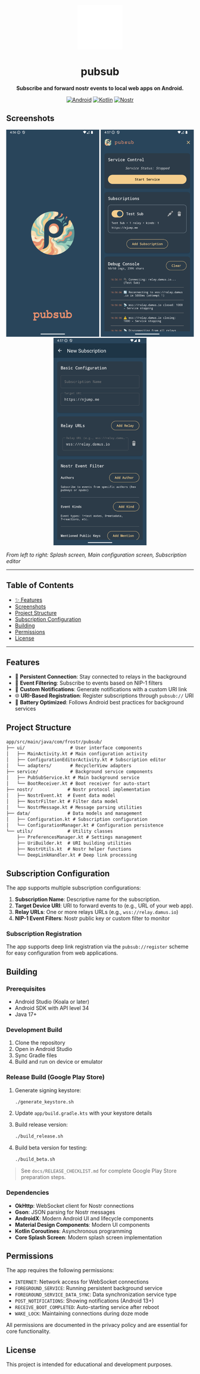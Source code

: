 <div align="center">
  <img src="assets/pubsub-icon.svg" alt="PubSub Logo" width="120" height="120">
  
  # pubsub
  
  **Subscribe and forward nostr events to local web apps on Android.**
  
  [![Android](https://img.shields.io/badge/Platform-Android-green.svg)](https://android.com)
  [![Kotlin](https://img.shields.io/badge/Language-Kotlin-blue.svg)](https://kotlinlang.org)
  [![Nostr](https://img.shields.io/badge/Protocol-Nostr-purple.svg)](https://nostr.com)
</div>

## Screenshots

<div align="center">
  <img src="assets/screens/splash.png" alt="Splash Screen" width="250">
  <img src="assets/screens/home.png" alt="Home Screen" width="250">
  <img src="assets/screens/subscribe.png" alt="Subscribe Screen" width="250">
</div>

*From left to right: Splash screen, Main configuration screen, Subscription editor*

---

## Table of Contents

- [✨ Features](#-features)
- [Screenshots](#screenshots)
- [Project Structure](#project-structure)
- [Subscription Configuration](#subscription-configuration)
- [Building](#building)
- [Permissions](#permissions)
- [License](#license)

---

## Features

- 🔗 **Persistent Connection**: Stay connected to relays in the background
- 🎯 **Event Filtering**: Subscribe to events based on NIP-1 filters
- 📱 **Custom Notifications**: Generate notifications with a custom URI link
- 🌐 **URI-Based Registration**: Register subscriptions through `pubsub://` URI
- 🔋 **Battery Optimized**: Follows Android best practices for background services

## Project Structure

```
app/src/main/java/com/frostr/pubsub/
├── ui/                 # User interface components
│   ├── MainActivity.kt # Main configuration activity
│   ├── ConfigurationEditorActivity.kt # Subscription editor
│   └── adapters/       # RecyclerView adapters
├── service/            # Background service components
│   ├── PubSubService.kt # Main background service
│   └── BootReceiver.kt # Boot receiver for auto-start
├── nostr/             # Nostr protocol implementation
│   ├── NostrEvent.kt  # Event data model
│   ├── NostrFilter.kt # Filter data model
│   └── NostrMessage.kt # Message parsing utilities
├── data/              # Data models and management
│   ├── Configuration.kt # Subscription configuration
│   └── ConfigurationManager.kt # Configuration persistence
└── utils/             # Utility classes
    ├── PreferencesManager.kt # Settings management
    ├── UriBuilder.kt  # URI building utilities
    ├── NostrUtils.kt  # Nostr helper functions
    └── DeepLinkHandler.kt # Deep link processing
```

## Subscription Configuration

The app supports multiple subscription configurations:

1. **Subscription Name**: Descriptive name for the subscription.
2. **Target Device URI**: URI to forward events to (e.g., URL of your web app).
3. **Relay URLs**: One or more relays URLs (e.g., `wss://relay.damus.io`)
4. **NIP-1 Event Filters**: Nostr public key or custom filter to monitor

### Subscription Registration

The app supports deep link registration via the `pubsub://register` scheme for easy configuration from web applications.

## Building

### Prerequisites

- Android Studio (Koala or later)
- Android SDK with API level 34
- Java 17+

### Development Build

1. Clone the repository
2. Open in Android Studio
3. Sync Gradle files
4. Build and run on device or emulator

### Release Build (Google Play Store)

1. Generate signing keystore:
   ```bash
   ./generate_keystore.sh
   ```

2. Update `app/build.gradle.kts` with your keystore details

3. Build release version:
   ```bash
   ./build_release.sh
   ```

4. Build beta version for testing:
   ```bash
   ./build_beta.sh
   ```

> See `docs/RELEASE_CHECKLIST.md` for complete Google Play Store preparation steps.

### Dependencies

- **OkHttp**: WebSocket client for Nostr connections
- **Gson**: JSON parsing for Nostr messages
- **AndroidX**: Modern Android UI and lifecycle components
- **Material Design Components**: Modern UI components
- **Kotlin Coroutines**: Asynchronous programming
- **Core Splash Screen**: Modern splash screen implementation

## Permissions

The app requires the following permissions:

- `INTERNET`: Network access for WebSocket connections
- `FOREGROUND_SERVICE`: Running persistent background service
- `FOREGROUND_SERVICE_DATA_SYNC`: Data synchronization service type
- `POST_NOTIFICATIONS`: Showing notifications (Android 13+)
- `RECEIVE_BOOT_COMPLETED`: Auto-starting service after reboot
- `WAKE_LOCK`: Maintaining connections during doze mode

All permissions are documented in the privacy policy and are essential for core functionality.

## License

This project is intended for educational and development purposes.
